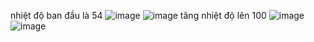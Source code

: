 nhiệt độ ban đầu là 54
![image](https://github.com/user-attachments/assets/73f0f612-c2dd-420d-a945-8818afa8c38b)
![image](https://github.com/user-attachments/assets/97fd99b4-5501-4617-a510-545aad6775d4)
tăng nhiệt độ lên 100
![image](https://github.com/user-attachments/assets/a820ec4f-96ff-4db5-9118-953e4cc0f80f)
![image](https://github.com/user-attachments/assets/03822698-0aad-4bc4-9ef5-d4fd2d53209c)


